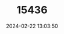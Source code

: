 ---
title: "15436"
category: "Orconectes peruncus"
draft: false
date: 2024-02-22 13:03:50
languages:
  English: ["Big Creek Crayfish"]
---